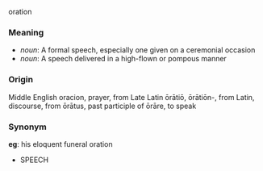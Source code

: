 oration
### Meaning
+ _noun_: A formal speech, especially one given on a ceremonial occasion
+ _noun_: A speech delivered in a high-flown or pompous manner

### Origin

Middle English oracion, prayer, from Late Latin ōrātiō, ōrātiōn-, from Latin, discourse, from ōrātus, past participle of ōrāre, to speak

### Synonym

__eg__: his eloquent funeral oration

+ SPEECH


